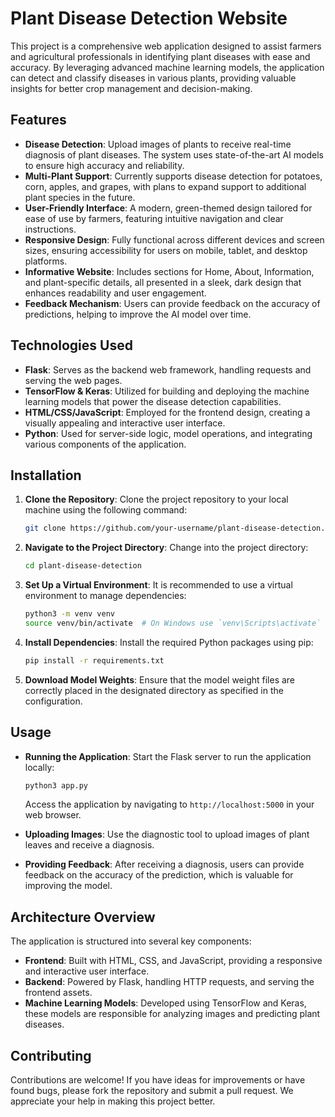 # Plant Disease Detection Website

This project is a comprehensive web application designed to assist farmers and agricultural professionals in identifying plant diseases with ease and accuracy. By leveraging advanced machine learning models, the application can detect and classify diseases in various plants, providing valuable insights for better crop management and decision-making.

## Features

- **Disease Detection**: Upload images of plants to receive real-time diagnosis of plant diseases. The system uses state-of-the-art AI models to ensure high accuracy and reliability.
- **Multi-Plant Support**: Currently supports disease detection for potatoes, corn, apples, and grapes, with plans to expand support to additional plant species in the future.
- **User-Friendly Interface**: A modern, green-themed design tailored for ease of use by farmers, featuring intuitive navigation and clear instructions.
- **Responsive Design**: Fully functional across different devices and screen sizes, ensuring accessibility for users on mobile, tablet, and desktop platforms.
- **Informative Website**: Includes sections for Home, About, Information, and plant-specific details, all presented in a sleek, dark design that enhances readability and user engagement.
- **Feedback Mechanism**: Users can provide feedback on the accuracy of predictions, helping to improve the AI model over time.

## Technologies Used

- **Flask**: Serves as the backend web framework, handling requests and serving the web pages.
- **TensorFlow & Keras**: Utilized for building and deploying the machine learning models that power the disease detection capabilities.
- **HTML/CSS/JavaScript**: Employed for the frontend design, creating a visually appealing and interactive user interface.
- **Python**: Used for server-side logic, model operations, and integrating various components of the application.

## Installation

1. **Clone the Repository**: Clone the project repository to your local machine using the following command:
   ```bash
   git clone https://github.com/your-username/plant-disease-detection.git
   ```

2. **Navigate to the Project Directory**: Change into the project directory:
   ```bash
   cd plant-disease-detection
   ```

3. **Set Up a Virtual Environment**: It is recommended to use a virtual environment to manage dependencies:
   ```bash
   python3 -m venv venv
   source venv/bin/activate  # On Windows use `venv\Scripts\activate`
   ```

4. **Install Dependencies**: Install the required Python packages using pip:
   ```bash
   pip install -r requirements.txt
   ```

5. **Download Model Weights**: Ensure that the model weight files are correctly placed in the designated directory as specified in the configuration.

## Usage

- **Running the Application**: Start the Flask server to run the application locally:
  ```bash
  python3 app.py
  ```
  Access the application by navigating to `http://localhost:5000` in your web browser.

- **Uploading Images**: Use the diagnostic tool to upload images of plant leaves and receive a diagnosis.

- **Providing Feedback**: After receiving a diagnosis, users can provide feedback on the accuracy of the prediction, which is valuable for improving the model.

## Architecture Overview

The application is structured into several key components:

- **Frontend**: Built with HTML, CSS, and JavaScript, providing a responsive and interactive user interface.
- **Backend**: Powered by Flask, handling HTTP requests, and serving the frontend assets.
- **Machine Learning Models**: Developed using TensorFlow and Keras, these models are responsible for analyzing images and predicting plant diseases.

## Contributing

Contributions are welcome! If you have ideas for improvements or have found bugs, please fork the repository and submit a pull request. We appreciate your help in making this project better.


